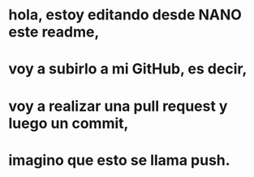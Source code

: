 # hola, estoy editando desde NANO este readme, 
# voy a subirlo a mi GitHub, es decir, 
# voy a realizar una pull request y luego un commit, 
# imagino que esto se llama push.

